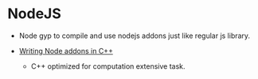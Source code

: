 # NodeJS

- Node gyp to compile and use nodejs addons just like regular js library.

- [Writing Node addons in C++](https://www.youtube.com/watch?v=VPhPOEpZ3cI)
    - C++ optimized for computation extensive task.